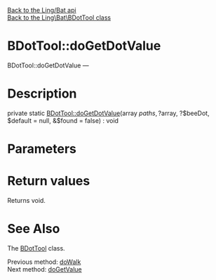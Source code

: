 [Back to the Ling/Bat api](https://github.com/lingtalfi/Bat/blob/master/doc/api/Ling/Bat.md)<br>
[Back to the Ling\Bat\BDotTool class](https://github.com/lingtalfi/Bat/blob/master/doc/api/Ling/Bat/BDotTool.md)


BDotTool::doGetDotValue
================



BDotTool::doGetDotValue — 




Description
================


private static [BDotTool::doGetDotValue](https://github.com/lingtalfi/Bat/blob/master/doc/api/Ling/Bat/BDotTool/doGetDotValue.md)(array $paths, ?$array, ?$beeDot, $default = null, &$found = false) : void









Parameters
================



Return values
================

Returns void.








See Also
================

The [BDotTool](https://github.com/lingtalfi/Bat/blob/master/doc/api/Ling/Bat/BDotTool.md) class.

Previous method: [doWalk](https://github.com/lingtalfi/Bat/blob/master/doc/api/Ling/Bat/BDotTool/doWalk.md)<br>Next method: [doGetValue](https://github.com/lingtalfi/Bat/blob/master/doc/api/Ling/Bat/BDotTool/doGetValue.md)<br>

